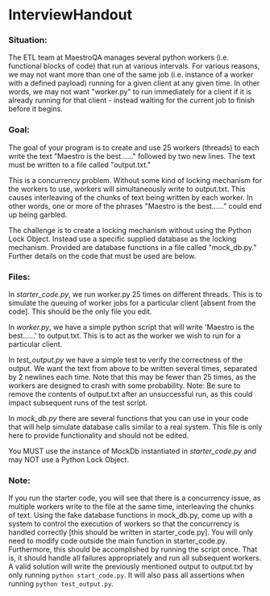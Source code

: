 # InterviewHandout

### Situation: 

The ETL team at MaestroQA manages several python workers (i.e. functional blocks of code) that run at various intervals. For various reasons, we may not want more than one of the same job (i.e. instance of a worker with a defined payload) running for a given client at any given time. In other words, we may not want "worker.py" to run immediately for a client if it is already running for that client - instead waiting for the current job to finish before it begins.

### Goal: 

The goal of your program is to create and use 25 workers (threads) to each write the text "Maestro is the best......" followed by two new lines. The text must be written to a file called "output.txt." 

This is a concurrency problem. Without some kind of locking mechanism for the workers to use, workers will  simultaneously write to output.txt. This causes interleaving of the chunks of text being written by each worker. In other words, one or more of the phrases "Maestro is the best......" could end up being garbled. 

The challenge is to create a locking mechanism without using the Python Lock Object. Instead use a specific supplied database as the locking mechanism. Provided are database functions in a file called "mock_db.py." Further details on the code that must be used are below.

### Files:

In *starter_code.py*, we run worker.py 25 times on different threads. This is to simulate the queuing of worker jobs for a particular client [absent from the code]. This should be the only file you edit.

In *worker.py*, we have a simple python script that will write 'Maestro is the best......' to output.txt. This is to act as the worker we wish to run for a particular client.

In *test_output.py* we have a simple test to verify the correctness of the output. We want the text from above to be written several times, separated by 2 newlines each time. Note that this may be fewer than 25 times, as the workers are designed to crash with some probability. Note: Be sure to remove the contents of output.txt after an unsuccessful run, as this could impact subsequent runs of the test script.

In *mock_db.py* there are several functions that you can use in your code that will help simulate database calls similar to a real system. This file is only here to provide functionality and should not be edited.


You MUST use the instance of MockDb instantiated in *starter_code.py* and may NOT use a Python Lock Object.

### Note:

If you run the starter code, you will see that there is a concurrency issue, as multiple workers write to the file at the same time, interleaving the chunks of text. Using the fake database functions in mock_db.py, come up with a system to control the execution of workers so that the concurrency is handled correctly [this should be written in starter_code.py]. You will only need to modify code outside the main function in starter_code.py. Furthermore, this should be accomplished by running the script once. That is, it should handle all failures appropriately and run all subsequent workers. A valid solution will write the previously mentioned output to output.txt by only running `python start_code.py`. It will also pass all assertions when running `python test_output.py`.
